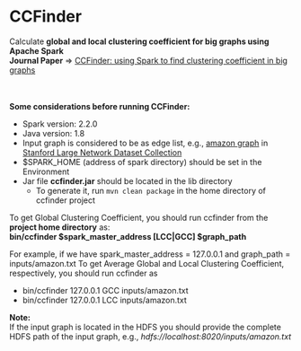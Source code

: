 <H1>CCFinder</H1>
Calculate <b>global and local clustering coefficient for big graphs using Apache Spark</b> <br>
<b>Journal Paper</b> => <a href="https://link.springer.com/epdf/10.1007/s11227-017-2040-8?author_access_token=TW4a-7JzCf89bJoDZUNMSve4RwlQNchNByi7wbcMAY6ErF9saB9cMGINzlgrVkntVxlqO8jdZ0Nkgfb_taNvC-uz--I-uXUcYtI5bthNGSzV4E1WR7_7fyLlnmRcm7A-5BhDs9qIpIcoUKMsiODygw%3D%3D">CCFinder: using Spark to find clustering coefficient in big graphs</a>

<br>
<br>
<br>

<b>Some considerations before running CCFinder:</b> <br>
 - Spark version: 2.2.0
 - Java version: 1.8
 - Input graph is considered to be as edge list, e.g.,
 <a href="http://snap.stanford.edu/data/bigdata/communities/com-amazon.ungraph.txt.gz">amazon graph</a> 
 in <a href="http://snap.stanford.edu/data/index.html">Stanford Large Network Dataset Collection</a>
 - $SPARK_HOME (address of spark directory) should be set in the Environment
 - Jar file <b>ccfinder.jar</b> should be located in the lib directory
   - To generate it, run `mvn clean package` in the home directory of ccfinder project


To get Global Clustering Coefficient, you should run ccfinder from the <b>project home directory</b> as: <br>
<b>bin/ccfinder $spark_master_address [LCC|GCC] $graph_path</b>

For example, if we have spark_master_address = 127.0.0.1 and graph_path = inputs/amazon.txt
To get Average Global and Local Clustering Coefficient, respectively, you should run ccfinder as <br>
  - bin/ccfinder 127.0.0.1 GCC inputs/amazon.txt
  - bin/ccfinder 127.0.0.1 LCC inputs/amazon.txt


<b>Note: </b><br>
If the input graph is located in the HDFS you should provide the complete HDFS path of the input graph, e.g., <i>
hdfs://localhost:8020/inputs/amazon.txt </i>
